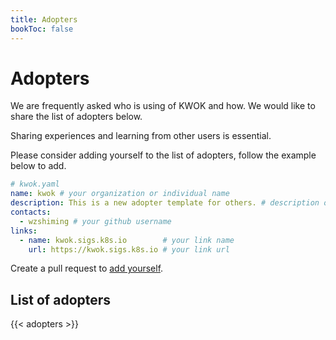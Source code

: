 ```yaml
---
title: Adopters
bookToc: false
---
```


# Adopters

We are frequently asked who is using of KWOK and how. We would like to share the list of adopters below.

Sharing experiences and learning from other users is essential.

Please consider adding yourself to the list of adopters, follow the example below to add.

```yaml
# kwok.yaml
name: kwok # your organization or individual name
description: This is a new adopter template for others. # description of your use case
contacts:
  - wzshiming # your github username
links:
  - name: kwok.sigs.k8s.io        # your link name
    url: https://kwok.sigs.k8s.io # your link url
```

Create a pull request to [add yourself].

## List of adopters

{{< adopters >}}

[add yourself]: https://github.com/kubernetes-sigs/kwok/new/main/site/assets/adopters/
